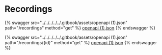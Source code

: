 # Recordings

{% swagger src="../../../../../.gitbook/assets/openapi (1).json" path="/recordings" method="get" %}
[openapi (1).json](<../../../../../.gitbook/assets/openapi (1).json>)
{% endswagger %}

{% swagger src="../../../../../.gitbook/assets/openapi (1).json" path="/recordings/{id}" method="get" %}
[openapi (1).json](<../../../../../.gitbook/assets/openapi (1).json>)
{% endswagger %}
